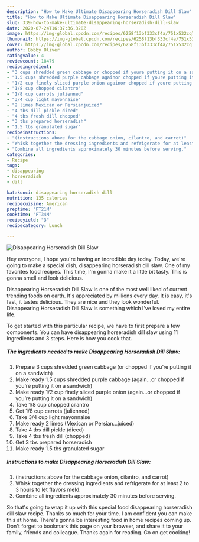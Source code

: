 ```yaml
---
description: "How to Make Ultimate Disappearing Horseradish Dill Slaw"
title: "How to Make Ultimate Disappearing Horseradish Dill Slaw"
slug: 339-how-to-make-ultimate-disappearing-horseradish-dill-slaw
date: 2020-07-24T16:37:36.328Z
image: https://img-global.cpcdn.com/recipes/6258f13bf333cf4a/751x532cq70/disappearing-horseradish-dill-slaw-recipe-main-photo.jpg
thumbnail: https://img-global.cpcdn.com/recipes/6258f13bf333cf4a/751x532cq70/disappearing-horseradish-dill-slaw-recipe-main-photo.jpg
cover: https://img-global.cpcdn.com/recipes/6258f13bf333cf4a/751x532cq70/disappearing-horseradish-dill-slaw-recipe-main-photo.jpg
author: Bobby Oliver
ratingvalue: 4
reviewcount: 18479
recipeingredient:
- "3 cups shredded green cabbage or chopped if youre putting it on a sandwich"
- "1.5 cups shredded purple cabbage againor chopped if youre putting it on a sandwich"
- "1/2 cup finely sliced purple onion againor chopped if youre putting it on a sandwich"
- "1/8 cup chopped cilantro"
- "1/8 cup carrots julienned"
- "3/4 cup light mayonnaise"
- "2 limes Mexican or Persianjuiced"
- "4 tbs dill pickle diced"
- "4 tbs fresh dill chopped"
- "3 tbs prepared horseradish"
- "1.5 tbs granulated sugar"
recipeinstructions:
- "(instructions above for the cabbage onion, cilantro, and carrot)"
- "Whisk together the dressing ingredients and refrigerate for at least 2 to 3 hours to let flavors meld."
- "Combine all ingredients approximately 30 minutes before serving."
categories:
- Recipe
tags:
- disappearing
- horseradish
- dill

katakunci: disappearing horseradish dill 
nutrition: 135 calories
recipecuisine: American
preptime: "PT21M"
cooktime: "PT34M"
recipeyield: "3"
recipecategory: Lunch

---
```



![Disappearing Horseradish Dill Slaw](https://img-global.cpcdn.com/recipes/6258f13bf333cf4a/751x532cq70/disappearing-horseradish-dill-slaw-recipe-main-photo.jpg)

Hey everyone, I hope you're having an incredible day today. Today, we're going to make a special dish, disappearing horseradish dill slaw. One of my favorites food recipes. This time, I'm gonna make it a little bit tasty. This is gonna smell and look delicious.



Disappearing Horseradish Dill Slaw is one of the most well liked of current trending foods on earth. It's appreciated by millions every day. It is easy, it's fast, it tastes delicious. They are nice and they look wonderful. Disappearing Horseradish Dill Slaw is something which I've loved my entire life.


To get started with this particular recipe, we have to first prepare a few components. You can have disappearing horseradish dill slaw using 11 ingredients and 3 steps. Here is how you cook that.

<!--inarticleads1-->

##### The ingredients needed to make Disappearing Horseradish Dill Slaw:

1. Prepare 3 cups shredded green cabbage (or chopped if you’re putting it on a sandwich)
1. Make ready 1.5 cups shredded purple cabbage (again...or chopped if you’re putting it on a sandwich)
1. Make ready 1/2 cup finely sliced purple onion (again...or chopped if you’re putting it on a sandwich)
1. Take 1/8 cup chopped cilantro
1. Get 1/8 cup carrots (julienned)
1. Take 3/4 cup light mayonnaise
1. Make ready 2 limes (Mexican or Persian...juiced)
1. Take 4 tbs dill pickle (diced)
1. Take 4 tbs fresh dill (chopped)
1. Get 3 tbs prepared horseradish
1. Make ready 1.5 tbs granulated sugar




<!--inarticleads2-->

##### Instructions to make Disappearing Horseradish Dill Slaw:

1. (instructions above for the cabbage onion, cilantro, and carrot)
1. Whisk together the dressing ingredients and refrigerate for at least 2 to 3 hours to let flavors meld.
1. Combine all ingredients approximately 30 minutes before serving.




So that's going to wrap it up with this special food disappearing horseradish dill slaw recipe. Thanks so much for your time. I am confident you can make this at home. There's gonna be interesting food in home recipes coming up. Don't forget to bookmark this page on your browser, and share it to your family, friends and colleague. Thanks again for reading. Go on get cooking!
